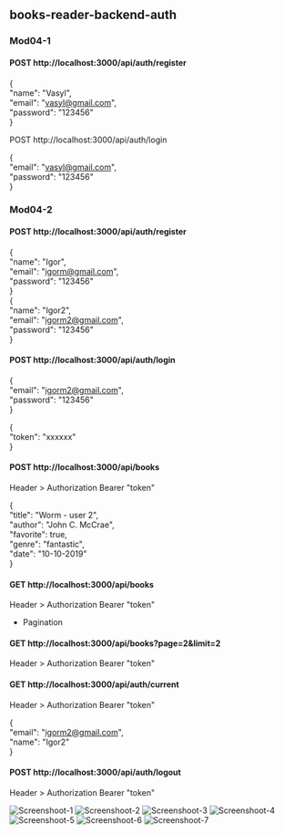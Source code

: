 ## books-reader-backend-auth
### Mod04-1

#### POST http://localhost:3000/api/auth/register  

{  
    "name": "Vasyl",  
    "email": "vasyl@gmail.com",  
    "password": "123456"  
}

POST http://localhost:3000/api/auth/login  

{  
    "email": "vasyl@gmail.com",   
    "password": "123456"  
}  


### Mod04-2

#### POST http://localhost:3000/api/auth/register

{  
    "name": "Igor",  
    "email": "igorm@gmail.com",  
    "password": "123456"  
}  
{  
    "name": "Igor2",  
    "email": "igorm2@gmail.com",  
    "password": "123456"  
}  

#### POST http://localhost:3000/api/auth/login

{  
    "email": "igorm2@gmail.com",  
    "password": "123456"  
}  

{  
    "token": "xxxxxx"  
}  

#### POST http://localhost:3000/api/books

Header > Authorization Bearer "token"  

{  
    "title": "Worm - user 2",  
    "author": "John C. McCrae",  
    "favorite": true,  
    "genre":  "fantastic",  
    "date": "10-10-2019"  
}  

#### GET http://localhost:3000/api/books

Header > Authorization Bearer "token"   

-  Pagination   
#### GET http://localhost:3000/api/books?page=2&limit=2

Header > Authorization Bearer "token"  


#### GET http://localhost:3000/api/auth/current

Header > Authorization Bearer "token"  

{  
    "email": "igorm2@gmail.com",  
    "name": "Igor2"  
}  

#### POST http://localhost:3000/api/auth/logout

Header > Authorization Bearer "token"   


![Screenshoot-1](./assets/screenshot-0post-reg.jpg)
![Screenshoot-2](./assets/screenshot-1post-login.jpg)
![Screenshoot-3](./assets/screenshot-2-2post.jpg)
![Screenshoot-4](./assets/screenshot-2-1post.jpg)
![Screenshoot-5](./assets/screenshot-3-2get.jpg)
![Screenshoot-6](./assets/screenshot-3-1get.jpg)
![Screenshoot-7](./assets/frontend-backend-requests-with-token.jpg)


